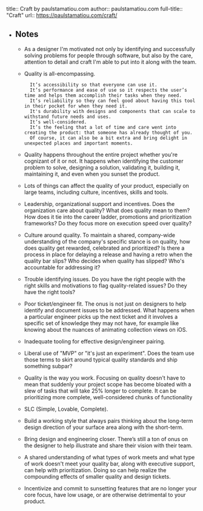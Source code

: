 title:: Craft by paulstamatiou.com
author:: paulstamatiou.com
full-title:: "Craft"
url:: https://paulstamatiou.com/craft/

- ## Notes
	- As a designer I'm motivated not only by identifying and successfully solving problems for people through software, but also by the care, attention to detail and craft I'm able to put into it along with the team.
	- Quality is all-encompassing.
	    
	        It’s accessibility so that everyone can use it.
	        It’s performance and ease of use so it respects the user’s time and helps them accomplish their tasks when they need.
	        It’s reliability so they can feel good about having this tool in their pocket for when they need it.
	        It's durability with designs and components that can scale to withstand future needs and uses.
	        It’s well-considered.
	        It’s the feeling that a lot of time and care went into creating the product: that someone has already thought of you.
	        Of course, it can also be a bit extra and bring delight in unexpected places and important moments.
	- Quality happens throughout the entire project whether you're cognizant of it or not. It happens when identifying the customer problem to solve, designing a solution, validating it, building it,  maintaining it, and even when you sunset the product.
	- Lots of things can affect the quality of your product, especially on large teams, including culture, incentives, skills and tools.
	- Leadership, organizational support and incentives. Does the organization care about quality? What does quality mean to them? How does it tie into the career ladder, promotions and prioritization frameworks? Do they focus more on execution speed over quality?
	- Culture around quality. To maintain a shared, company-wide understanding of the company's specific stance is on quality, how does quality get rewarded, celebrated and prioritized? Is there a process in place for delaying a release and having a retro when the quality bar slips? Who decides when quality has slipped? Who's accountable for addressing it?
	- Trouble identifying issues. Do you have the right people with the right skills and motivations to flag quality-related issues? Do they have the right tools?
	- Poor ticket/engineer fit. The onus is not just on designers to help identify and document issues to be addressed. What happens when a particular engineer picks up the next ticket and it involves a specific set of knowledge they may not have, for example like knowing about the nuances of animating collection views on iOS.
	- Inadequate tooling for effective design/engineer pairing.
	- Liberal use of "MVP" or "it's just an experiment". Does the team use those terms to skirt around typical quality standards and ship something subpar?
	- Quality is the way you work. Focusing on quality doesn't have to mean that suddenly your project scope has become bloated with a slew of tasks that will take 25% longer to complete. It can be prioritizing more complete, well-considered chunks of functionality
	- SLC (Simple, Lovable, Complete).
	- Build a working style that always pairs thinking about the long-term design direction of your surface area along with the short-term.
	- Bring design and engineering closer. There’s still a ton of onus on the designer to help illustrate and share their vision with their team.
	- A shared understanding of what types of work meets and what type of work doesn't meet your quality bar, along with executive support, can help with prioritization. Doing so can help realize the compounding effects of smaller quality and design tickets.
	- Incentivize and commit to sunsetting features that are no longer your core focus, have low usage, or are otherwise detrimental to your product.